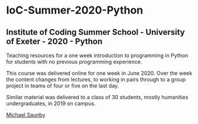 # IoC-Summer-2020-Python

## Institute of Coding Summer School - University of Exeter - 2020 - Python

Teaching resources for a one week introduction to programming in Python for students with no previous programming experience.

This course was delivered online for one week in June 2020. Over the week the content changes from lectures, to working in pairs through to a group project in teams of four or five on the last day.

Similar material was delivered to a class of 30 students, mostly humanities undergraduates, in 2019 on campus. 


[Michael Saunby](https://emps.exeter.ac.uk/computer-science/staff/ms843)
